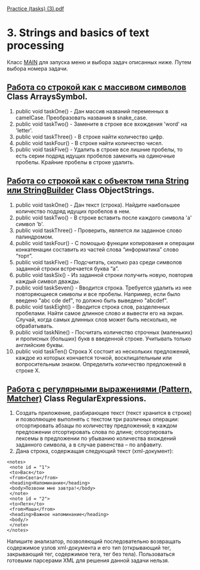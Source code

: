 [Practice (tasks) (3).pdf](https://github.com/pp8a/Introduction-to-Java/files/10314486/Practice.tasks.3.pdf)
# 3. Strings and basics of text processing
Класс [MAIN](https://github.com/pp8a/Introduction-to-Java/blob/main/Algorithmization/src/main.java) для запуска меню и выбора задач описанных ниже. Путем выбора номера задачи.
## [Работа со строкой как с массивом символов](https://github.com/pp8a/Introduction-to-Java/blob/main/Strings/src/ArraysSymbol.java) Class ArraysSymbol.
1. public void taskOne() - Дан массив названий переменных в camelCase. Преобразовать названия в snake_case.
2. public void taskTwo() - Замените в строке все вхождения 'word' на 'letter'.
3. public void taskThree() - В строке найти количество цифр.
4. public void taskFour() - В строке найти количество чисел.
5. public void taskFive() - Удалить в строке все лишние пробелы, то есть серии подряд идущих пробелов заменить на одиночные пробелы. Крайние пробелы в строке удалить.
## [Работа со строкой как с объектом типа String или StringBuilder](https://github.com/pp8a/Introduction-to-Java/blob/main/Strings/src/ObjectStrings.java) Class ObjectStrings.
1. public void taskOne() - Дан текст (строка). Найдите наибольшее количество подряд идущих пробелов в нем.
2. public void taskTwo() - В строке вставить после каждого символа 'a' символ 'b'.
3. public void taskThree() - Проверить, является ли заданное слово палиндромом.
4. public void taskFour() - С помощью функции копирования и операции конкатенации составить из частей слова “информатика” слово “торт”.
5. public void taskFive() - Подсчитать, сколько раз среди символов заданной строки встречается буква “а”.
6. public void taskSix() - Из заданной строки получить новую, повторив каждый символ дважды.
7. public void taskSeven() - Вводится строка. Требуется удалить из нее повторяющиеся символы и все пробелы. Например, если было введено "abc cde def", то должно быть выведено "abcdef".
8. public void taskEight() - Вводится строка слов, разделенных пробелами. Найти самое длинное слово и вывести его на экран. Случай, когда самых длинных слов может быть несколько, не обрабатывать.
9. public void taskNine() - Посчитать количество строчных (маленьких) и прописных (больших) букв в введенной строке. Учитывать только английские буквы.
10. public void taskTen() Строка X состоит из нескольких предложений, каждое из которых кончается точкой, восклицательным или вопросительным знаком. Определить количество предложений в строке X.
## [Работа с регулярными выражениями (Pattern, Matcher)](https://github.com/pp8a/Introduction-to-Java/blob/main/Strings/src/RegularExpressions.java) Class RegularExpressions.
1. Cоздать приложение, разбирающее текст (текст хранится в строке) и позволяющее выполнять с текстом три различных
операции: отсортировать абзацы по количеству предложений; в каждом предложении отсортировать слова по длине;
отсортировать лексемы в предложении по убыванию количества вхождений заданного символа, а в случае равенства – по
алфавиту.
2. Дана строка, содержащая следующий текст (xml-документ):
```
<notes>
 <note id = "1">
 <to>Вася</to>
 <from>Света</from>
 <heading>Напоминание</heading>
 <body>Позвони мне завтра!</body>
 </note>
 <note id = "2">
 <to>Петя</to>
 <from>Маша</from>
 <heading>Важное напоминание</heading>
 <body/>
 </note>
</notes>
```
Напишите анализатор, позволяющий последовательно возвращать содержимое узлов xml-документа и его тип (открывающий
тег, закрывающий тег, содержимое тега, тег без тела). Пользоваться готовыми парсерами XML для решения данной задачи
нельзя.
